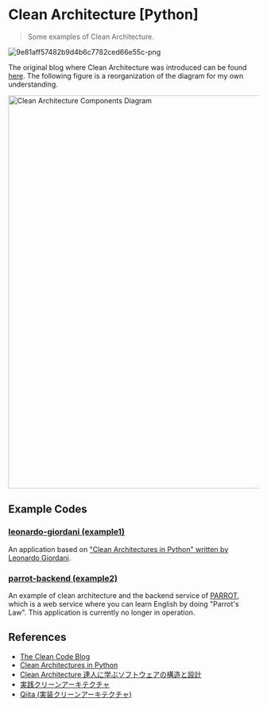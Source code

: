 # Clean Architecture [Python]
> Some examples of Clean Architecture.

![9e81aff57482b9d4b6c7782ced66e55c-png](https://user-images.githubusercontent.com/44774033/55669786-5e3f2700-58b6-11e9-93ef-96ee10d24100.png)

The original blog where Clean Architecture was introduced can be found [here](https://blog.cleancoder.com/uncle-bob/2012/08/13/the-clean-architecture.html). The following figure is a reorganization of the diagram for my own understanding.

<img width="792" alt="Clean Architecture Components Diagram" src="https://user-images.githubusercontent.com/44774033/68544061-6b9b3180-0402-11ea-8cc7-1794eead69d4.png">

## Example Codes
### [leonardo-giordani (example1)](https://github.com/esakik/leonardo-giordani)
An application based on ["Clean Architectures in Python" written by Leonardo Giordani](https://leanpub.com/clean-architectures-in-python).

### [parrot-backend (example2)](https://github.com/esakik/parrot-backend)
An example of clean architecture and the backend service of [PARROT](https://github.com/esakik/parrot), which is a web service where you can learn English by doing "Parrot's Law". This application is currently no longer in operation.

## References
- [The Clean Code Blog](https://blog.cleancoder.com/uncle-bob/2012/08/13/the-clean-architecture.html)
- [Clean Architectures in Python](https://leanpub.com/clean-architectures-in-python)
- [Clean Architecture 達人に学ぶソフトウェアの構造と設計](https://www.amazon.co.jp/Clean-Architecture-%E9%81%94%E4%BA%BA%E3%81%AB%E5%AD%A6%E3%81%B6%E3%82%BD%E3%83%95%E3%83%88%E3%82%A6%E3%82%A7%E3%82%A2%E3%81%AE%E6%A7%8B%E9%80%A0%E3%81%A8%E8%A8%AD%E8%A8%88-Robert-C-Martin/dp/4048930656/ref=sr_1_1?__mk_ja_JP=%E3%82%AB%E3%82%BF%E3%82%AB%E3%83%8A&keywords=Clean+Architecture&qid=1571505401&sr=8-1)
- [実践クリーンアーキテクチャ](https://nrslib.com/clean-architecture)
- [Qiita (実装クリーンアーキテクチャ)](https://qiita.com/nrslib/items/a5f902c4defc83bd46b8)

